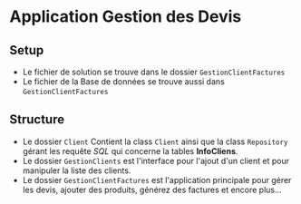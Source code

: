 # Application Gestion des Devis


## Setup
- Le fichier de solution se trouve dans le dossier `GestionClientFactures`
- Le fichier de la Base de données se trouve aussi dans `GestionClientFactures`

## Structure
- Le dossier `Client` Contient la class `Client` ainsi que la class `Repository` gérant les requête _SQL_ qui concerne la tables **InfoCliens**.
- Le dossier `GestionClients` est l'interface pour l'ajout d'un client et pour manipuler la liste des clients.
- Le dossier `GestionClientFactures` est l'application principale pour gérer les devis, ajouter des produits, générez des factures et encore plus...
